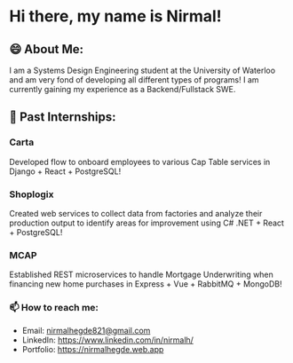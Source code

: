 # Hi there, my name is Nirmal!

## 😄 About Me:
I am a Systems Design Engineering student at the University of Waterloo and am very fond of developing all different types of programs! I am currently gaining my experience as a Backend/Fullstack SWE.

## 💼 Past Internships:
### Carta
Developed flow to onboard employees to various Cap Table services in Django + React + PostgreSQL!
### Shoplogix
Created web services to collect data from factories and analyze their production output to identify areas for improvement using C# .NET + React + PostgreSQL!
### MCAP
Established REST microservices to handle Mortgage Underwriting when financing new home purchases in Express + Vue + RabbitMQ + MongoDB!

### 📫 How to reach me:
- Email: nirmalhegde821@gmail.com
- LinkedIn: https://www.linkedin.com/in/nirmalh/
- Portfolio: https://nirmalhegde.web.app

